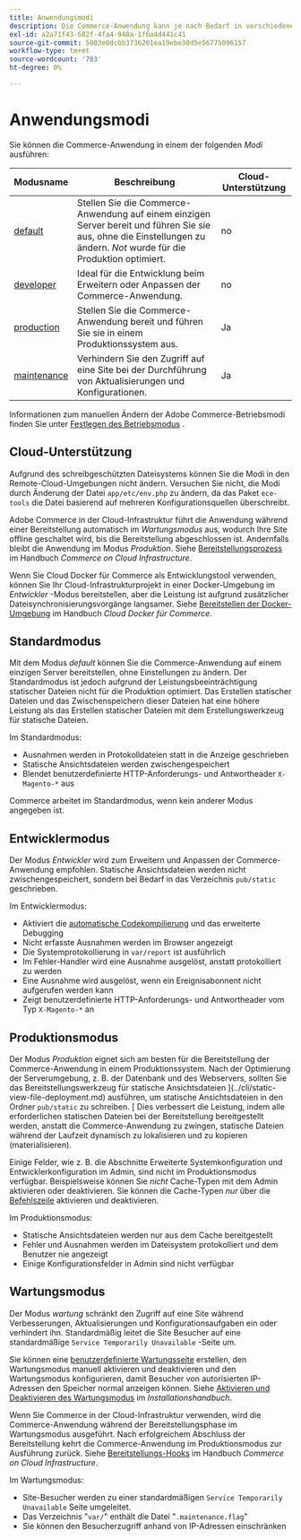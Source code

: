 ```yaml
---
title: Anwendungsmodi
description: Die Commerce-Anwendung kann je nach Bedarf in verschiedenen Modi verwendet werden. Zeigen Sie eine detaillierte Liste der verfügbaren Anwendungsmodi an.
exl-id: a2a71f43-682f-4fa4-940a-1f6a4d441c41
source-git-commit: 5003e8dcbb3736201ea19ebe30d5e56775096157
workflow-type: tm+mt
source-wordcount: '703'
ht-degree: 0%

---
```


# Anwendungsmodi

Sie können die Commerce-Anwendung in einem der folgenden _Modi_ ausführen:

| Modusname | Beschreibung | Cloud-Unterstützung |
| ------------------------ | ------------------- | ------------- |
| [default](#default-mode) | Stellen Sie die Commerce-Anwendung auf einem einzigen Server bereit und führen Sie sie aus, ohne die Einstellungen zu ändern. _Not_ wurde für die Produktion optimiert. | no |
| [developer](#developer-mode) | Ideal für die Entwicklung beim Erweitern oder Anpassen der Commerce-Anwendung. | no |
| [production](#production-mode) | Stellen Sie die Commerce-Anwendung bereit und führen Sie sie in einem Produktionssystem aus. | Ja |
| [maintenance](#maintenance-mode) | Verhindern Sie den Zugriff auf eine Site bei der Durchführung von Aktualisierungen und Konfigurationen. | Ja |

Informationen zum manuellen Ändern der Adobe Commerce-Betriebsmodi finden Sie unter [Festlegen des Betriebsmodus](../cli/set-mode.md) .

## Cloud-Unterstützung

Aufgrund des schreibgeschützten Dateisystems können Sie die Modi in den Remote-Cloud-Umgebungen nicht ändern. Versuchen Sie nicht, die Modi durch Änderung der Datei `app/etc/env.php` zu ändern, da das Paket `ece-tools` die Datei basierend auf mehreren Konfigurationsquellen überschreibt.

Adobe Commerce in der Cloud-Infrastruktur führt die Anwendung während einer Bereitstellung automatisch im _Wartungsmodus_ aus, wodurch Ihre Site offline geschaltet wird, bis die Bereitstellung abgeschlossen ist. Andernfalls bleibt die Anwendung im Modus _Produktion_. Siehe [Bereitstellungsprozess](https://experienceleague.adobe.com/docs/commerce-cloud-service/user-guide/develop/deploy/process.html#deploy-phase) im Handbuch _Commerce on Cloud Infrastructure_.

Wenn Sie Cloud Docker für Commerce als Entwicklungstool verwenden, können Sie Ihr Cloud-Infrastrukturprojekt in einer Docker-Umgebung im _Entwickler_ -Modus bereitstellen, aber die Leistung ist aufgrund zusätzlicher Dateisynchronisierungsvorgänge langsamer. Siehe [Bereitstellen der Docker-Umgebung](https://developer.adobe.com/commerce/cloud-tools/docker/deploy/#launch-mode) im Handbuch _Cloud Docker für Commerce_.

## Standardmodus

Mit dem Modus _default_ können Sie die Commerce-Anwendung auf einem einzigen Server bereitstellen, ohne Einstellungen zu ändern. Der Standardmodus ist jedoch aufgrund der Leistungsbeeinträchtigung statischer Dateien nicht für die Produktion optimiert. Das Erstellen statischer Dateien und das Zwischenspeichern dieser Dateien hat eine höhere Leistung als das Erstellen statischer Dateien mit dem Erstellungswerkzeug für statische Dateien.

Im Standardmodus:

- Ausnahmen werden in Protokolldateien statt in die Anzeige geschrieben
- Statische Ansichtsdateien werden zwischengespeichert
- Blendet benutzerdefinierte HTTP-Anforderungs- und Antwortheader `X-Magento-*` aus

Commerce arbeitet im Standardmodus, wenn kein anderer Modus angegeben ist.

## Entwicklermodus

Der Modus _Entwickler_ wird zum Erweitern und Anpassen der Commerce-Anwendung empfohlen. Statische Ansichtsdateien werden nicht zwischengespeichert, sondern bei Bedarf in das Verzeichnis `pub/static` geschrieben.

Im Entwicklermodus:

- Aktiviert die [automatische Codekompilierung](../cli/code-compiler.md) und das erweiterte Debugging
- Nicht erfasste Ausnahmen werden im Browser angezeigt
- Die Systemprotokollierung in `var/report` ist ausführlich
- Im Fehler-Handler wird eine Ausnahme ausgelöst, anstatt protokolliert zu werden
- Eine Ausnahme wird ausgelöst, wenn ein Ereignisabonnent nicht aufgerufen werden kann
- Zeigt benutzerdefinierte HTTP-Anforderungs- und Antwortheader vom Typ `X-Magento-*` an

## Produktionsmodus

Der Modus _Produktion_ eignet sich am besten für die Bereitstellung der Commerce-Anwendung in einem Produktionssystem. Nach der Optimierung der Serverumgebung, z. B. der Datenbank und des Webservers, sollten Sie das Bereitstellungswerkzeug für statische Ansichtsdateien ](../cli/static-view-file-deployment.md) ausführen, um statische Ansichtsdateien in den Ordner `pub/static` zu schreiben. [ Dies verbessert die Leistung, indem alle erforderlichen statischen Dateien bei der Bereitstellung bereitgestellt werden, anstatt die Commerce-Anwendung zu zwingen, statische Dateien während der Laufzeit dynamisch zu lokalisieren und zu kopieren (materialisieren).

Einige Felder, wie z. B. die Abschnitte Erweiterte Systemkonfiguration und Entwicklerkonfiguration im Admin, sind nicht im Produktionsmodus verfügbar. Beispielsweise können Sie _nicht_ Cache-Typen mit dem Admin aktivieren oder deaktivieren. Sie können die Cache-Typen _nur_ über die [Befehlszeile](../cli/manage-cache.md#config-cli-subcommands-cache-en) aktivieren und deaktivieren.

Im Produktionsmodus:

- Statische Ansichtsdateien werden nur aus dem Cache bereitgestellt
- Fehler und Ausnahmen werden im Dateisystem protokolliert und dem Benutzer nie angezeigt
- Einige Konfigurationsfelder in Admin sind nicht verfügbar

## Wartungsmodus

Der Modus _wartung_ schränkt den Zugriff auf eine Site während Verbesserungen, Aktualisierungen und Konfigurationsaufgaben ein oder verhindert ihn. Standardmäßig leitet die Site Besucher auf eine standardmäßige `Service Temporarily Unavailable` -Seite um.

Sie können eine [benutzerdefinierte Wartungsseite](../../upgrade/troubleshooting/maintenance-mode-options.md) erstellen, den Wartungsmodus manuell aktivieren und deaktivieren und den Wartungsmodus konfigurieren, damit Besucher von autorisierten IP-Adressen den Speicher normal anzeigen können. Siehe [Aktivieren und Deaktivieren des Wartungsmodus](../../installation/tutorials/maintenance-mode.md) im _Installationshandbuch_.

Wenn Sie Commerce in der Cloud-Infrastruktur verwenden, wird die Commerce-Anwendung während der Bereitstellungsphase im Wartungsmodus ausgeführt. Nach erfolgreichem Abschluss der Bereitstellung kehrt die Commerce-Anwendung im Produktionsmodus zur Ausführung zurück. Siehe [Bereitstellungs-Hooks](https://experienceleague.adobe.com/docs/commerce-cloud-service/user-guide/develop/deploy/best-practices.html#phase-5%3A-deployment-hooks) im Handbuch _Commerce on Cloud Infrastructure_.

Im Wartungsmodus:

- Site-Besucher werden zu einer standardmäßigen `Service Temporarily Unavailable` Seite umgeleitet.
- Das Verzeichnis &quot;`var/`&quot; enthält die Datei &quot;`.maintenance.flag`&quot;
- Sie können den Besucherzugriff anhand von IP-Adressen einschränken
